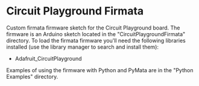 # Circuit Playground Firmata

Custom firmata firmware sketch for the Circuit Playground board.  The firmware is an
Arduino sketch located in the "CircuitPlaygroundFirmata" directory.  To load the firmata
firmware you'll need the following libraries installed (use the library manager to
search and install them):

-   Adafruit_CircuitPlayground

Examples of using the firmware with Python and PyMata are in the "Python Examples" directory.
